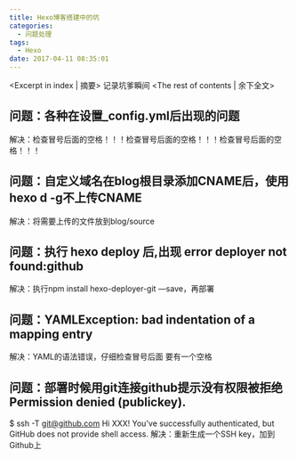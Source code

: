 ```yaml
---
title: Hexo博客搭建中的坑
categories:
  - 问题处理
tags:
  - Hexo
date: 2017-04-11 08:35:01
---
```


<Excerpt in index | 摘要> 
记录坑爹瞬间<!-- more -->
<The rest of contents | 余下全文>

## 问题：各种在设置_config.yml后出现的问题
解决：检查冒号后面的空格！！！检查冒号后面的空格！！！检查冒号后面的空格！！！

## 问题：自定义域名在blog根目录添加CNAME后，使用hexo d -g不上传CNAME
解决：将需要上传的文件放到blog/source

## 问题：执行 hexo deploy 后,出现 error deployer not found:github
解决：执行npm install hexo-deployer-git —save，再部署

## 问题：YAMLException: bad indentation of a mapping entry
解决：YAML的语法错误，仔细检查冒号后面 要有一个空格

## 问题：部署时候用git连接github提示没有权限被拒绝Permission denied (publickey).
$ ssh -T git@github.com
Hi XXX! You've successfully authenticated, but GitHub does not provide shell access.
解决：重新生成一个SSH key，加到Github上


